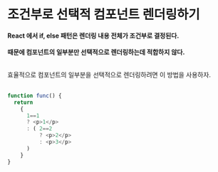 조건부로 선택적 컴포넌트 렌더링하기
==


**React 에서 if, else 패턴은 렌더링 내용 전체가 조건부로 결정된다.**<br><br>
**때문에 컴포넌트의 일부분만 선택적으로 렌더링하는데 적합하지 않다.**<br><br>

효율적으로 컴포넌트의 일부분을 선택적으로 렌더링하려면 이 방법을 사용하자.<br><br>
```javascript
function func() {
  return
    {
      1==1 
      ? <p>1</p>
      : ( 2==2
          ? <p>2</p>
          : <p>3</p>
      )
    }
}
```

